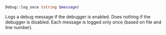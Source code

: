 ```php
Debug::log_once (string $message)
```

Logs a debug message if the debugger is enabled. Does nothing if the debugger is disabled. Each message is logged only once (based on file and line number).